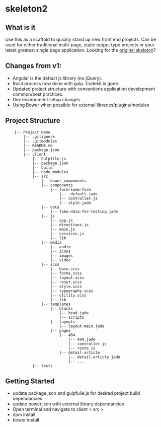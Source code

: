 # skeleton2

## What is it

Use this as a scaffold to quickly stand up new front end projects. Can be used for either traditional multi-page, static output type projects or your latest greatest single page application. Looking for the [original skeleton](https://github.com/navigationarts/skeleton)?

## Changes from v1:

- Angular is the default js library (no jQuery).
- Build process now done with gulp. Codekit is gone.
- Updated project structure with conventions application development common/best practices.
- Dev environment setup changes
- Using Bower when possible for external libraries/plugins/modules

## Project Structure


        |-- Project Name    
            |-- .gitignore
            |-- .gitmodules
            |-- README.md
            |-- package.json
            |-- client
                |-- Gulpfile.js
                |-- package.json
                |-- build
                |-- node_modules
                |-- src
                    |-- bower_components
                    |-- components
                        |-- form-some-form
                            |-- _default.jade
                            |-- controller.js
                            |-- style.jade
                    |-- data
                        |-- fake-data-for-testing.jade            
                    |-- js
                        |-- app.js
                        |-- directives.js
                        |-- main.js
                        |-- services.js
                        |-- lib
                    |-- media
                        |-- audio
                        |-- icons
                        |-- images
                        |-- video
                    |-- scss
                        |-- base.scss
                        |-- forms.scss
                        |-- layout.scss
                        |-- reset.scss
                        |-- style.scss
                        |-- typography.scss
                        |-- utility.scss
                        |-- lib
                    |-- templates
                        |-- blocks
                            |-- head.jade
                            |-- scripts
                        |-- layouts
                            |-- layout-main.jade
                        |-- pages
                            |-- 404
                                |-- 404.jade
                                |-- controller.js
                                |-- route.js
                            |-- detail-article
                                |-- detail-article.jade
                                |-- ...
                |-- tests


## Getting Started
- update package.json and gulpfulie.js for desired project build dependancies
- update bower.json with external library dependancies
- Open terminal and navigate to client > src >
- npm install
- bower install



